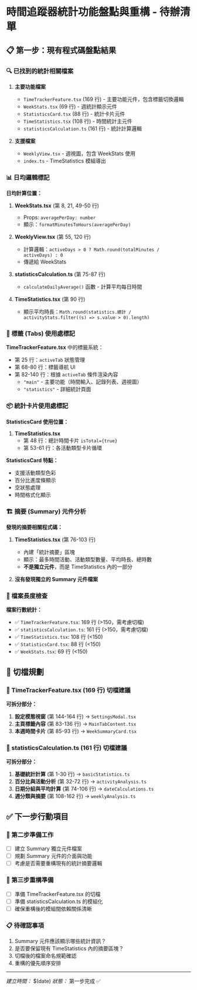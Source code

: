 # 時間追蹤器統計功能盤點與重構 - 待辦清單

## 📋 第一步：現有程式碼盤點結果

### 🔍 已找到的統計相關檔案

1. **主要功能檔案**
   - `TimeTrackerFeature.tsx` (169 行) - 主要功能元件，包含標籤切換邏輯
   - `WeekStats.tsx` (69 行) - 週統計顯示元件
   - `StatisticsCard.tsx` (88 行) - 統計卡片元件
   - `TimeStatistics.tsx` (108 行) - 時間統計主元件
   - `statisticsCalculation.ts` (161 行) - 統計計算邏輯

2. **支援檔案**
   - `WeeklyView.tsx` - 週視圖，包含 WeekStats 使用
   - `index.ts` - TimeStatistics 模組導出

### 📊 日均邏輯標記

**日均計算位置：**

1. **WeekStats.tsx** (第 8, 21, 49-50 行)
   - Props: `averagePerDay: number`
   - 顯示：`formatMinutesToHours(averagePerDay)`

2. **WeeklyView.tsx** (第 55, 120 行)
   - 計算邏輯：`activeDays > 0 ? Math.round(totalMinutes / activeDays) : 0`
   - 傳遞給 WeekStats

3. **statisticsCalculation.ts** (第 75-87 行)
   - `calculateDailyAverage()` 函數 - 計算平均每日時間

4. **TimeStatistics.tsx** (第 90 行)
   - 顯示平均時長：`Math.round(statistics.總計 / activityStats.filter((s) => s.value > 0).length)`

### 🎯 標籤 (Tabs) 使用處標記

**TimeTrackerFeature.tsx** 中的標籤系統：

- 第 25 行：`activeTab` 狀態管理
- 第 68-80 行：標籤導航 UI
- 第 82-140 行：根據 `activeTab` 條件渲染內容
  - `"main"` - 主要功能（時間輸入、記錄列表、週視圖）
  - `"statistics"` - 詳細統計頁面

### 📦 統計卡片使用處標記

**StatisticsCard 使用位置：**

1. **TimeStatistics.tsx**
   - 第 48 行：總計時間卡片 `isTotal={true}`
   - 第 53-61 行：各活動類型卡片循環

**StatisticsCard 特點：**

- 支援活動類型色彩
- 百分比進度條顯示
- 空狀態處理
- 時間格式化顯示

### 🏗️ 摘要 (Summary) 元件分析

**發現的摘要相關程式碼：**

1. **TimeStatistics.tsx** (第 76-103 行)
   - 內建「統計摘要」區塊
   - 顯示：最多時間活動、活動類型數量、平均時長、總時數
   - **不是獨立元件**，而是 TimeStatistics 內的一部分

2. **沒有發現獨立的 Summary 元件檔案**

### 📏 檔案長度檢查

**檔案行數統計：**

- ✅ `TimeTrackerFeature.tsx`: 169 行 (>150，需考慮切檔)
- ✅ `statisticsCalculation.ts`: 161 行 (>150，需考慮切檔)
- ✅ `TimeStatistics.tsx`: 108 行 (<150)
- ✅ `StatisticsCard.tsx`: 88 行 (<150)
- ✅ `WeekStats.tsx`: 69 行 (<150)

## 📝 切檔規劃

### 🔧 TimeTrackerFeature.tsx (169 行) 切檔建議

**可拆分部分：**

1. **設定模態視窗** (第 144-164 行) → `SettingsModal.tsx`
2. **主頁標籤內容** (第 83-136 行) → `MainTabContent.tsx`
3. **本週時間卡片** (第 85-93 行) → `WeekSummaryCard.tsx`

### 🔧 statisticsCalculation.ts (161 行) 切檔建議

**可拆分部分：**

1. **基礎統計計算** (第 1-30 行) → `basicStatistics.ts`
2. **百分比與活動分析** (第 32-72 行) → `activityAnalysis.ts`
3. **日期分組與平均計算** (第 74-106 行) → `dateCalculations.ts`
4. **週分類與摘要** (第 108-162 行) → `weeklyAnalysis.ts`

## ✅ 下一步行動項目

### 🎯 第二步準備工作

- [ ] 建立 Summary 獨立元件檔案
- [ ] 規劃 Summary 元件的介面與功能
- [ ] 考慮是否需要重構現有的統計摘要邏輯

### 🔄 第三步重構準備

- [ ] 準備 TimeTrackerFeature.tsx 的切檔
- [ ] 準備 statisticsCalculation.ts 的模組化
- [ ] 確保重構後的模組間依賴關係清晰

### 📋 待確認事項

1. Summary 元件應該顯示哪些統計資訊？
2. 是否要保留現有 TimeStatistics 內的摘要區塊？
3. 切檔後的檔案命名規範確認
4. 重構的優先順序安排

---

_建立時間：_ $(date)
_狀態：_ 第一步完成 ✅
